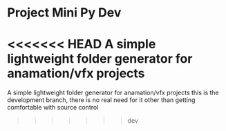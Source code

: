 # Project Mini Py Dev

<<<<<<< HEAD
A simple lightweight folder generator for anamation/vfx projects
=======
A simple lightweight folder generator for anamation/vfx projects this is the development branch, there is no real need for it other than getting comfortable with source control
>>>>>>> dev
